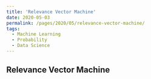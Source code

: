 ```yaml
---
title: 'Relevance Vector Machine'
date: 2020-05-03
permalink: /pages/2020/05/relevance-vector-machine/
tags:
  - Machine Learning
  - Probability
  - Data Science
---
```


## Relevance Vector Machine
